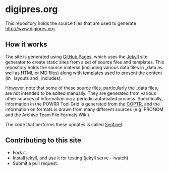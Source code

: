 digipres.org
============

This repository holds the source files that are used to generate <http://www.digipres.org>.

How it works
------------

The site is generated using [GitHub Pages](https://pages.github.com/), which uses the [Jekyll](http://jekyllrb.com/) site generator to create static sites from a set of source files and templates. This repository holds the source material (including various data files in _data as well as HTML or MD files) along with templates used to present the content (in _layouts and _includes).

However, note that some of these source files, particularly the _data files, are not intended to be edited manually. They are generated from various other sources of information via a periodic automated process. Specifically, information in the POWRR Tool Grid is generated from the [COPTR](http://coptr.digipres.org), and the information on formats is drawn from many different sources (e.g. PRONOM and the Archive Team File Formats Wiki).

The code that performs these updates is called [Sentinel](https://github.com/digipres/sentinel).

Contributing to this site
-------------------------

* Fork it.
* Install jekyll, and use it for testing (jekyll serve --watch)
* Submit a pull request.

